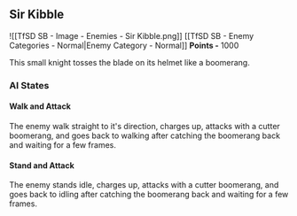## Sir Kibble
![[TfSD SB - Image - Enemies - Sir Kibble.png]]
[[TfSD SB - Enemy Categories - Normal|Enemy Category - Normal]]
**Points -** 1000

This small knight tosses the blade on its helmet like a boomerang.
### AI States
#### Walk and Attack
The enemy walk straight to it's direction, charges up, attacks with a cutter boomerang, and goes back to walking after catching the boomerang back and waiting for a few frames.
#### Stand and Attack
The enemy stands idle, charges up, attacks with a cutter boomerang, and goes back to idling after catching the boomerang back and waiting for a few frames.